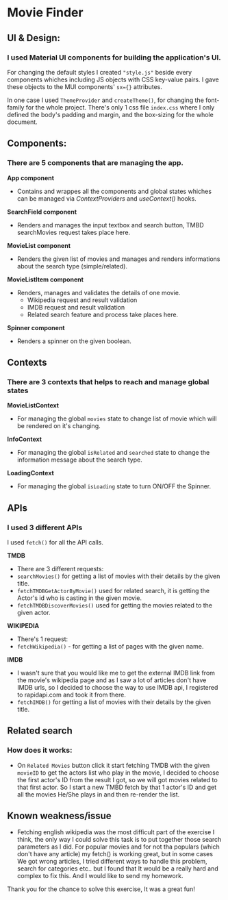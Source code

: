 # Movie Finder

## UI & Design:
### I used Material UI components for building the application's UI.
For changing the default styles I created `"style.js"` beside every components whiches including JS objects with CSS key-value pairs.
I gave these objects to the MUI components' `sx={}` attributes.

In one case I used `ThemeProvider` and `createTheme()`, for changing the font-family for the whole project. 
There's only 1 css file `index.css` where I only defined the body's padding and margin, and the box-sizing for the whole document.

## Components:
### There are 5 components that are managing the app.
**App component** 
- Contains and wrappes all the components and global states whiches can be managed via *ContextProviders* and *useContext()* hooks.

**SearchField component**
- Renders and manages the input textbox and search button, TMBD searchMovies request takes place here.

**MovieList component**
- Renders the given list of movies and manages and renders informations about the search type (simple/related).

**MovieListItem component**
- Renders, manages and validates the details of one movie.
    - Wikipedia request and result validation
    - IMDB request and result validation
    - Related search feature and process
    take places here.

**Spinner component**
- Renders a spinner on the given boolean.

## Contexts
### There are 3 contexts that helps to reach and manage global states

**MovieListContext**
- For managing the global `movies` state to change list of movie which will be rendered on it's changing.

**InfoContext**
- For managing the global `isRelated` and `searched` state to change the    information message about the search type.

**LoadingContext**
- For managing the global `isLoading` state to turn ON/OFF the Spinner.

## APIs
### I used 3 different APIs
I used `fetch()` for all the API calls.

**TMDB**
- There are 3 different requests:
 - `searchMovies()` for getting a list of movies with their details by the given title.
 - `fetchTMDBGetActorByMovie()` used for related search, it is getting the Actor's id who is casting in the given movie.  
 - `fetchTMDBDiscoverMovies()` used for getting the movies related to the given actor.

**WIKIPEDIA**
- There's 1 request:
 - `fetchWikipedia()` - for getting a list of pages with the given name.

**IMDB**
- I wasn't sure that you would like me to get the external IMDB link from the movie's wikipedia page and as I saw a lot of articles don't have IMDB urls, so I decided to choose the way to use IMDB api, I registered to rapidapi.com and took it from there.
 - `fetchIMDB()` for getting a list of movies with their details by the given title.

## Related search
### How does it works:
- On `Related Movies` button click it start fetching TMDB with the given `movieID` to get the actors list who play in the movie, I decided to choose the first actor's ID from the result I got, so we will got movies related to that first actor. So I start a new TMBD fetch by that 1 actor's ID and get all the movies He/She plays in and then re-render the list.

## Known weakness/issue

- Fetching english wikipedia was the most difficult part of the exercise I think, the only way I could solve this task is to put together those search parameters as I did. 
For popular movies and for not tha populars (which don't have any article) my fetch() is working great, but in some cases We got wrong articles, I tried different ways to handle this problem, search for categories etc.. but I found that It would be a really hard and complex to fix this. And I would like to send my homework.

Thank you for the chance to solve this exercise, It was a great fun! 
